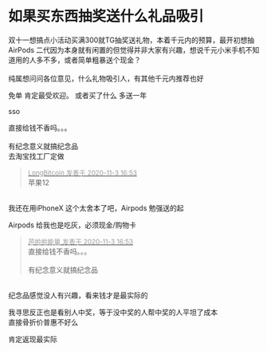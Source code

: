 # 如果买东西抽奖送什么礼品吸引

双十一想搞点小活动买满300就TG抽奖送礼物，本着千元内的预算，最开初想抽AirPods 二代因为本身就有闲置的但觉得并非大家有兴趣，想说千元小米手机不知道用的人多不多，或者简单粗暴送个现金？<br />
<br />
纯属想问问各位意见，什么礼物吸引人，有其他千元内推荐也好<br />


免单 肯定最受欢迎。 或者买了什么 多送一年

<img src="static/image/smiley/yct/014.gif" smilieid="45" border="0" alt="" />sso

直接给钱不香吗。。。<br />
<br />
有纪念意义就搞纪念品<br />
去淘宝找工厂定做

<div class="quote"><blockquote><font size="2"><a href="https://www.hostloc.com/forum.php?mod=redirect&amp;goto=findpost&amp;pid=9396446&amp;ptid=761856" target="_blank"><font color="#999999">LongBitcoin 发表于 2020-11-3 16:53</font></a></font><br />
苹果12</blockquote></div><br />
我还在用iPhoneX 这个太舍本了吧，Airpods 勉强送的起<img src="static/image/smiley/yct/014.gif" smilieid="45" border="0" alt="" />

Airpods 给我也是吃灰，必须现金/购物卡

<div class="quote"><blockquote><font size="2"><a href="https://www.hostloc.com/forum.php?mod=redirect&amp;goto=findpost&amp;pid=9396441&amp;ptid=761856" target="_blank"><font color="#999999">芭啦啦能量 发表于 2020-11-3 16:53</font></a></font><br />
直接给钱不香吗。。。<br />
<br />
有纪念意义就搞纪念品</blockquote></div><br />
纪念品感觉没人有兴趣，看来钱才是最实际的<img src="static/image/smiley/default/lol.gif" smilieid="12" border="0" alt="" />

我寻思反正也是看别人中奖，等于没中奖的人帮中奖的人平坦了成本<br />
直接骨折价普惠不好么

肯定返现最实际
